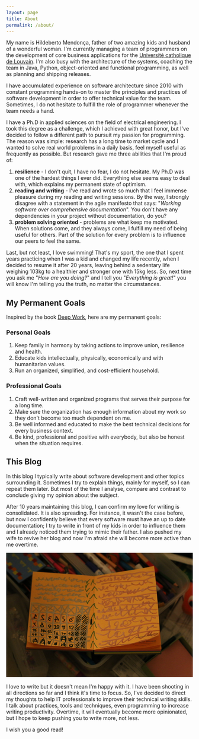 ```yaml
---
layout: page
title: About
permalink: /about/
---
```


My name is Hildeberto Mendonça, father of two amazing kids and husband of a
wonderful woman. I'm currently managing a team of programmers on the development
of core business applications for the [Université catholique de
Louvain](http://www.uclouvain.be). I'm also busy with the architecture of the
systems, coaching the team in Java, Python, object-oriented and functional
programming, as well as planning and shipping releases.

I have accumulated experience on software architecture since 2010 with constant
programming hands-on to master the principles and practices of software
development in order to offer technical value for the team. Sometimes, I do not
hesitate to fulfill the role of programmer whenever the team needs a hand.

I have a Ph.D in applied sciences on the field of electrical engineering. I took
this degree as a challenge, which I achieved with great honor, but I've decided
to follow a different path to pursuit my passion for programming. The reason
was simple: research has a long time to market cycle and I wanted to solve real
world problems in a daily basis, feel myself useful as frequently as possible.
But research gave me three abilities that I'm proud of:

1. **resilience** - I don't quit, I have no fear, I do not hesitate. My Ph.D was
   one of the hardest things I ever did. Everything else seems easy to deal with,
   which explains my permanent state of optimism.
2. **reading and writing** - I've read and wrote so much that I feel immense
   pleasure during my reading and writing sessions. By the way, I strongly
   disagree with a statement in the agile manifesto that says: "_Working
   software over comprehensive documentation_". You don't have any dependencies
   in your project without documentation, do you?
3. **problem solving oriented** - problems are what keep me motivated. When
   solutions come, and they always come, I fulfill my need of being useful
   for others. Part of the solution for every problem is to influence our peers
   to feel the same.

Last, but not least, I love swimming! That's my sport, the one that I spent
years practicing when I was a kid and changed my life recently, when I decided
to resume it after 20 years, leaving behind a sedentary life weighing 103kg to a
healthier and stronger one with 15kg less. So, next time you ask me "_How
are you doing?_" and I tell you "_Everything is great!_" you will know I'm
telling you the truth, no matter the circumstances.

## My Permanent Goals

Inspired by the book [Deep Work](/books), here are my permanent goals:

### Personal Goals

1. Keep family in harmony by taking actions to improve union, resilience and
   health.
2. Educate kids intellectually, physically, economically and with humanitarian
   values.
3. Run an organized, simplified, and cost-efficient household.

### Professional Goals

1. Craft well-written and organized programs that serves their purpose for a
   long time.
2. Make sure the organization has enough information about my work so they don't
   become too much dependent on me.
3. Be well informed and educated to make the best technical decisions for every
   business context.
4. Be kind, professional and positive with everybody, but also be honest when
   the situation requires.

## This Blog

In this blog I typically write about software development and other topics surrounding it. Sometimes I try to explain things, mainly for myself, so I can repeat them later. But most of the time I analyse, compare and contrast to conclude giving my opinion about the subject.

After 10 years maintaining this blog, I can confirm my love for writing is consolidated. It is also spreading. For instance, it wasn't the case before, but now I confidently believe that every software must have an up to date documentation; I try to write in front of my kids in order to influence them and I already noticed them trying to mimic their father. I also pushed my wife to revive her blog and now I'm afraid she will become more active than me overtime.

![Kids writing](/images/pages/about-website.jpg)

I love to write but it doesn't mean I'm happy with it. I have been shooting in all directions so far and I think it's time to focus. So, I've decided to direct my thoughts to help IT professionals to improve their technical writing skills. I talk about practices, tools and techniques, even programming to increase writing productivity. Overtime, it will eventually become more opinionated, but I hope to keep pushing you to write more, not less.

I wish you a good read!
